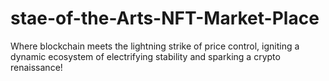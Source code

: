 # stae-of-the-Arts-NFT-Market-Place
Where blockchain meets the lightning strike of price control, igniting a dynamic ecosystem of electrifying stability and sparking a crypto renaissance!
